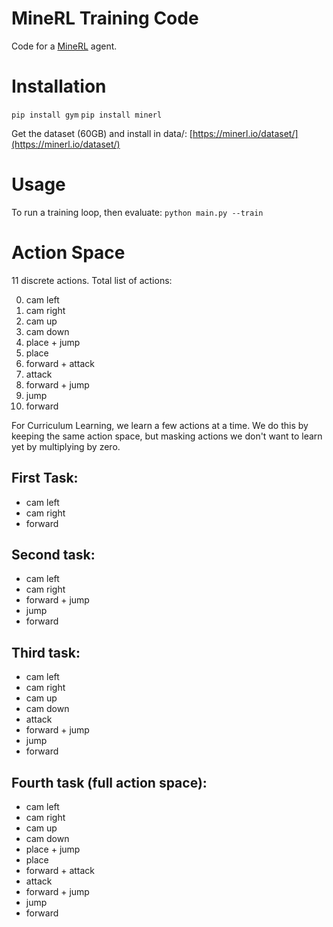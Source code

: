 # MineRL Training Code

Code for a [MineRL](https://minerl.io) agent.

# Installation

`pip install gym`
`pip install minerl`

Get the dataset (60GB) and install in data/: [https://minerl.io/dataset/](https://minerl.io/dataset/)

# Usage

To run a training loop, then evaluate:
`python main.py --train`

# Action Space

11 discrete actions. Total list of actions:

  0. cam left
  1. cam right
  2. cam up
  3. cam down
  4. place + jump
  5. place
  6. forward + attack
  7. attack
  8. forward + jump
  9. jump
  10. forward

For Curriculum Learning, we learn a few actions at a time. We do this by keeping the same
action space, but masking actions we don't want to learn yet by multiplying by zero.

## First Task:
  * cam left
  * cam right
  * forward

## Second task:

  * cam left
  * cam right
  * forward + jump
  * jump
  * forward

## Third task:

  * cam left
  * cam right
  * cam up
  * cam down
  * attack
  * forward + jump
  * jump
  * forward


## Fourth task (full action space):


  * cam left
  * cam right
  * cam up
  * cam down
  * place + jump
  * place
  * forward + attack
  * attack
  * forward + jump
  * jump
  * forward

